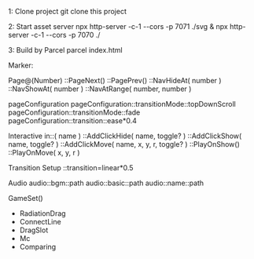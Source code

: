 1: Clone project
git clone this project

2: Start asset server
npx http-server -c-1 --cors -p 7071 ./svg & npx http-server -c-1 --cors -p 7070 ./

3: Build by Parcel
parcel index.html





Marker:

Page@(Number)
::PageNext()
::PagePrev()
::NavHideAt( number )
::NavShowAt( number )
::NavAtRange( number, number )


pageConfiguration
pageConfiguration::transitionMode::topDownScroll
pageConfiguration::transitionMode::fade
pageConfiguration::transition::ease*0.4


Interactive 
in::( name )
::AddClickHide( name, toggle? )
::AddClickShow( name, toggle? )
::AddClickMove( name, x, y, r, toggle? )
::PlayOnShow()
::PlayOnMove( x, y, r )


Transition Setup
::transition=linear*0.5


Audio
audio::bgm::path
audio::basic::path
audio::name::path 


GameSet()
- RadiationDrag
- ConnectLine
- DragSlot 
- Mc
- Comparing
